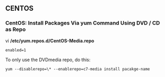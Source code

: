 ## CENTOS
### CentOS: Install Packages Via yum Command Using DVD / CD as Repo

vi **/etc/yum.repos.d/CentOS-Media.repo**
```
enabled=1
```
To only use the DVDmedia repo, do this:
```
yum --disablerepo=\* --enablerepo=c7-media install pacakge-name
```

